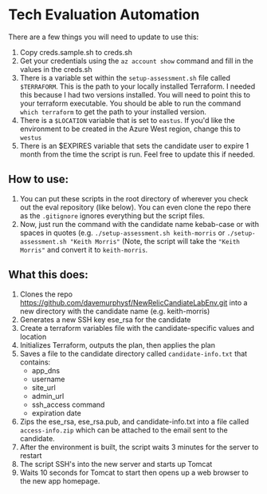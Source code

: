 # Tech Evaluation Automation


There are a few things you will need to update to use this:

1. Copy creds.sample.sh to creds.sh
2. Get your credentials using the `az account show` command and fill in the values in the creds.sh
3. There is a variable set within the `setup-assessment.sh` file called `$TERRAFORM`. This is the path to your locally installed Terraform. I needed this because I had two versions installed. You will need to point this to your terraform executable. You should be able to run the command `which terraform` to get the path to your installed version.
4. There is a `$LOCATION` variable that is set to `eastus`. If you'd like the environment to be created in the Azure West region, change this to `westus`
5. There is an $EXPIRES variable that sets the candidate user to expire 1 month from the time the script is run. Feel free to update this if needed.

## How to use:
1. You can put these scripts in the root directory of wherever you check out the eval repository (like below). You can even clone the repo there as the `.gitignore` ignores everything but the script files.
2. Now, just run the command with the candidate name kebab-case or with spaces in quotes (e.g. `./setup-assessment.sh keith-morris` or `./setup-assessment.sh "Keith Morris"` (Note, the script will take the `"Keith Morris"` and convert it to `keith-morris`.

## What this does:

1. Clones the repo https://github.com/davemurphysf/NewRelicCandiateLabEnv.git into a new directory with the candidate name (e.g. keith-morris)
2. Generates a new SSH key ese_rsa for the candidate
3. Create a terraform variables file with the candidate-specific values and location 
4. Initializes Terraform, outputs the plan, then applies the plan
5. Saves a file to the candidate directory called `candidate-info.txt` that contains:
	* app_dns
	* username
	* site_url
	* admin_url
	* ssh_access command
	* expiration date
6. Zips the ese_rsa, ese_rsa.pub, and candidate-info.txt into a file called `access-info.zip` which can be attached to the email sent to the candidate.
7. After the environment is built, the script waits 3 minutes for the server to restart
8. The script SSH's into the new server and starts up Tomcat
9. Waits 10 seconds for Tomcat to start then opens up a web browser to the new app homepage.